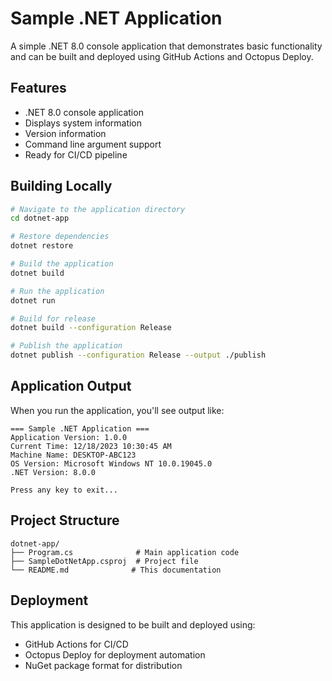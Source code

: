 # Sample .NET Application

A simple .NET 8.0 console application that demonstrates basic functionality and can be built and deployed using GitHub Actions and Octopus Deploy.

## Features

- .NET 8.0 console application
- Displays system information
- Version information
- Command line argument support
- Ready for CI/CD pipeline

## Building Locally

```bash
# Navigate to the application directory
cd dotnet-app

# Restore dependencies
dotnet restore

# Build the application
dotnet build

# Run the application
dotnet run

# Build for release
dotnet build --configuration Release

# Publish the application
dotnet publish --configuration Release --output ./publish
```

## Application Output

When you run the application, you'll see output like:

```
=== Sample .NET Application ===
Application Version: 1.0.0
Current Time: 12/18/2023 10:30:45 AM
Machine Name: DESKTOP-ABC123
OS Version: Microsoft Windows NT 10.0.19045.0
.NET Version: 8.0.0

Press any key to exit...
```

## Project Structure

```
dotnet-app/
├── Program.cs              # Main application code
├── SampleDotNetApp.csproj  # Project file
└── README.md              # This documentation
```

## Deployment

This application is designed to be built and deployed using:
- GitHub Actions for CI/CD
- Octopus Deploy for deployment automation
- NuGet package format for distribution 